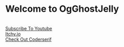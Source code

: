 <html>
<body>
<h1> Welcome to OgGhostJelly </h1>
<br> <a href="https://www.youtube.com/channel/UCD1IYOrmoXBFBArQ4lSxUYQ">Subscribe To Youtube</a>
<br> <a href="https://ogghostjelly.itch.io/">Itchy.io</a>
<br> <a href="https://github.com/coderserif">Check Out Coderserif</a>
</body>
</html>
